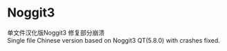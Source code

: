 # Noggit3
单文件汉化版Noggit3 修复部分崩溃              
Single file Chinese version based on Noggit3 QT(5.8.0) with crashes fixed.
